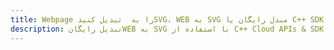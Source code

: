 ---title: Webpage را به  تبدیل کنیدSVG، WEB به SVG مبدل رایگان یا C++ SDKdescription: تبدیل رایگانWEB به SVG با استفاده از C++ Cloud APIs & SDK همچنین اسناد PDF را در Cloud ایجاد، ویرایش و رندر کنید.---